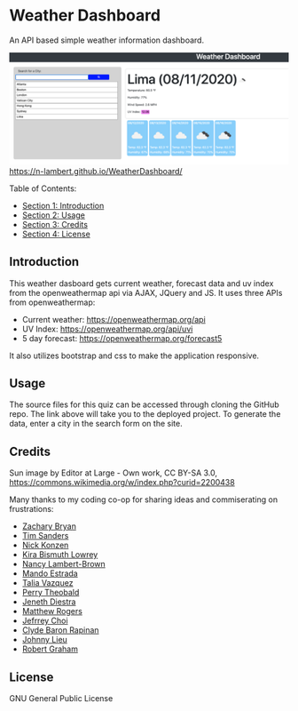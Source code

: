 # Weather Dashboard
An API based simple weather information dashboard.

![screenshot of JavaScript code quiz](./Assets/images/WeatherDashboard.png)
https://n-lambert.github.io/WeatherDashboard/

Table of Contents:

- [Section 1: Introduction](#introduction)
- [Section 2: Usage](#usage)
- [Section 3: Credits](#credits)
- [Section 4: License](#license)

## Introduction ##

This weather dasboard gets current weather, forecast data and uv index from the openweathermap api via AJAX, JQuery and JS. It uses three APIs from openweathermap: 
- Current weather: https://openweathermap.org/api
- UV Index: https://openweathermap.org/api/uvi
- 5 day forecast: https://openweathermap.org/forecast5

 It also utilizes bootstrap and css to make the application responsive.

## Usage ##

The source files for this quiz can be accessed through cloning the GitHub repo. The link above will take you to the deployed project.
To generate the data, enter a city in the search form on the site.

## Credits ##

Sun image by Editor at Large - Own work, CC BY-SA 3.0, https://commons.wikimedia.org/w/index.php?curid=2200438

Many thanks to my coding co-op for sharing ideas and commiserating on frustrations:

- [Zachary Bryan](https://github.com/zacharybryan)
- [Tim Sanders](https://github.com/tbsanders5)
- [Nick Konzen](https://github.com/NTKonzen)
- [Kira Bismuth Lowrey](https://github.com/KILowrey)
- [Nancy Lambert-Brown](https://github.com/n-lambert)
- [Mando Estrada](https://github.com/Mando619)
- [Talia Vazquez](https://github.com/taliavazquez)
- [Perry Theobald](https://github.com/perrytjr)
- [Jeneth Diestra](https://github.com/jen6one9)
- [Matthew Rogers](https://github.com/Rogers-Development-Services)
- [Jefrrey Choi](https://github.com/jepoy92)
- [Clyde Baron Rapinan](https://github.com/clydebaron2000)
- [Johnny Lieu](https://github.com/johnnylieu)
- [Robert Graham](https://github.com/Robmgraham)

## License ##

GNU General Public License
